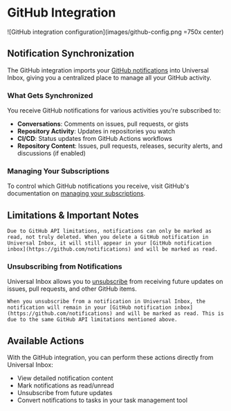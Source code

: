 # GitHub Integration

![GitHub integration configuration](images/github-config.png =750x center)

## Notification Synchronization

The GitHub integration imports your [GitHub notifications](https://github.com/notifications) into Universal Inbox, giving you a centralized place to manage all your GitHub activity.

### What Gets Synchronized

You receive GitHub notifications for various activities you're subscribed to:

- **Conversations**: Comments on issues, pull requests, or gists
- **Repository Activity**: Updates in repositories you watch
- **CI/CD**: Status updates from GitHub Actions workflows
- **Repository Content**: Issues, pull requests, releases, security alerts, and discussions (if enabled)

### Managing Your Subscriptions

To control which GitHub notifications you receive, visit GitHub's documentation on [managing your subscriptions](https://docs.github.com/en/account-and-profile/managing-subscriptions-and-notifications-on-github/managing-subscriptions-for-activity-on-github/managing-your-subscriptions).

## Limitations & Important Notes

```admonish note
Due to GitHub API limitations, notifications can only be marked as read, not truly deleted. When you delete a GitHub notification in Universal Inbox, it will still appear in your [GitHub notification inbox](https://github.com/notifications) and will be marked as read.
```

### Unsubscribing from Notifications

Universal Inbox allows you to [unsubscribe](../../quick_start/inbox_screen.md#notification-actions) from receiving future updates on issues, pull requests, and other GitHub items.

```admonish note
When you unsubscribe from a notification in Universal Inbox, the notification will remain in your [GitHub notification inbox](https://github.com/notifications) and will be marked as read. This is due to the same GitHub API limitations mentioned above.
```

## Available Actions

With the GitHub integration, you can perform these actions directly from Universal Inbox:

- View detailed notification content
- Mark notifications as read/unread
- Unsubscribe from future updates
- Convert notifications to tasks in your task management tool
